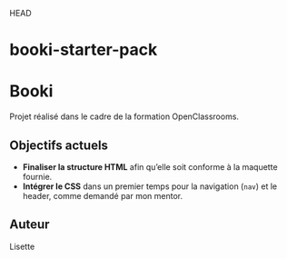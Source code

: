  HEAD
# booki-starter-pack

# Booki

Projet réalisé dans le cadre de la formation OpenClassrooms.

## Objectifs actuels

- **Finaliser la structure HTML** afin qu’elle soit conforme à la maquette fournie.
- **Intégrer le CSS** dans un premier temps pour la navigation (`nav`) et le header, comme demandé par mon mentor.

## Auteur

Lisette 
